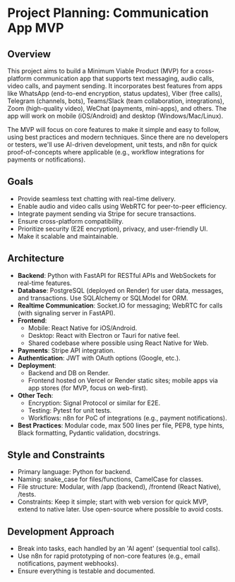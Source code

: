 # Project Planning: Communication App MVP

## Overview
This project aims to build a Minimum Viable Product (MVP) for a cross-platform communication app that supports text messaging, audio calls, video calls, and payment sending. It incorporates best features from apps like WhatsApp (end-to-end encryption, status updates), Viber (free calls), Telegram (channels, bots), Teams/Slack (team collaboration, integrations), Zoom (high-quality video), WeChat (payments, mini-apps), and others. The app will work on mobile (iOS/Android) and desktop (Windows/Mac/Linux).

The MVP will focus on core features to make it simple and easy to follow, using best practices and modern techniques. Since there are no developers or testers, we'll use AI-driven development, unit tests, and n8n for quick proof-of-concepts where applicable (e.g., workflow integrations for payments or notifications).

## Goals
- Provide seamless text chatting with real-time delivery.
- Enable audio and video calls using WebRTC for peer-to-peer efficiency.
- Integrate payment sending via Stripe for secure transactions.
- Ensure cross-platform compatibility.
- Prioritize security (E2E encryption), privacy, and user-friendly UI.
- Make it scalable and maintainable.

## Architecture
- **Backend**: Python with FastAPI for RESTful APIs and WebSockets for real-time features.
- **Database**: PostgreSQL (deployed on Render) for user data, messages, and transactions. Use SQLAlchemy or SQLModel for ORM.
- **Realtime Communication**: Socket.IO for messaging; WebRTC for calls (with signaling server in FastAPI).
- **Frontend**:
  - Mobile: React Native for iOS/Android.
  - Desktop: React with Electron or Tauri for native feel.
  - Shared codebase where possible using React Native for Web.
- **Payments**: Stripe API integration.
- **Authentication**: JWT with OAuth options (Google, etc.).
- **Deployment**:
  - Backend and DB on Render.
  - Frontend hosted on Vercel or Render static sites; mobile apps via app stores (for MVP, focus on web-first).
- **Other Tech**:
  - Encryption: Signal Protocol or similar for E2E.
  - Testing: Pytest for unit tests.
  - Workflows: n8n for PoC of integrations (e.g., payment notifications).
- **Best Practices**: Modular code, max 500 lines per file, PEP8, type hints, Black formatting, Pydantic validation, docstrings.

## Style and Constraints
- Primary language: Python for backend.
- Naming: snake_case for files/functions, CamelCase for classes.
- File structure: Modular, with /app (backend), /frontend (React Native), /tests.
- Constraints: Keep it simple; start with web version for quick MVP, extend to native later. Use open-source where possible to avoid costs.

## Development Approach
- Break into tasks, each handled by an 'AI agent' (sequential tool calls).
- Use n8n for rapid prototyping of non-core features (e.g., email notifications, payment webhooks).
- Ensure everything is testable and documented.
